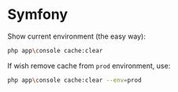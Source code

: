 # Symfony

Show current environment (the easy way):

```bash
php app\console cache:clear
```

If wish remove cache from `prod` environment, use:

```bash
php app\console cache:clear --env=prod
```
